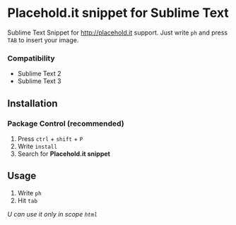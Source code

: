 # Placehold.it snippet for Sublime Text

Sublime Text Snippet for http://placehold.it support. Just write `ph` and press `TAB` to insert your image.

### Compatibility

* Sublime Text 2
* Sublime Text 3

## Installation

### Package Control (recommended)

1. Press `ctrl` + `shift` + `P`
2. Write `install`
3. Search for **Placehold.it snippet**

## Usage

1. Write `ph`
2. Hit `tab`

*U can use it only in scope `html`*
